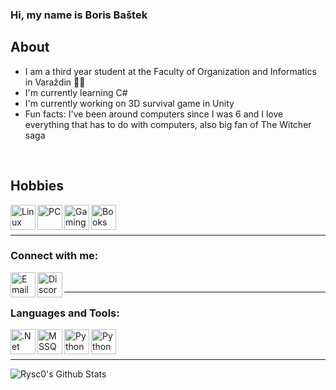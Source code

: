 ### Hi, my name is Boris Baštek

## About
- I am a third year student at the Faculty of Organization and Informatics in Varaždin 👨‍🎓
- I'm currently learning C# 
- I'm currently working on 3D survival game in Unity
- Fun facts: I've been around computers since I was 6 and I love everything that has to do with computers, also big fan of The Witcher saga
<br />

## Hobbies
<img align="left" alt="Linux" width="40px" src="https://cdn.iconscout.com/icon/free/png-512/linux-17-570099.png"/>
<img align="left" alt="PC" width="40px" src="https://cdn.icon-icons.com/icons2/1367/PNG/512/32officeicons-31_89708.png"/>
<img align="left" alt="Gaming" width="40px" src="https://images.vexels.com/media/users/3/127792/isolated/preview/19ed433991134a2ad4fcf6bad060c7a6-gaming-joystick-icon-by-vexels.png"/>
<img align="left" alt="Books" width="40px" src="https://image.flaticon.com/icons/svg/183/183334.svg"/>


<br />
<br />

---

### Connect with me:
[<img align="left" alt="Email" width="40px" src="https://encrypted-tbn0.gstatic.com/images?q=tbn:ANd9GcT4b6ReRuXbjvhB06vVFhcH3DdEbABaJGdVXA&usqp=CAU"/>][email]
[<img align="left" alt="Discord" width="40px" src="https://clipartart.com/images/discord-icon-clipart-5.jpg"/>][discord]
<br />

---

### Languages and Tools:

[<img align="left" alt=".Net" width="40px" src="https://cdn.iconscout.com/icon/free/png-512/microsoft-dot-net-1-1175179.png"/>][.net]
[<img align="left" alt="MSSQL" width="40px" src="https://banner2.cleanpng.com/20180615/jyr/kisspng-microsoft-sql-server-computer-servers-database-blendo-5b23ceeb160271.1655654715290733870902.jpg"/>][MSSQL]
<img align="left" alt="Python" width="40px" src="https://logos-download.com/wp-content/uploads/2016/10/Python_logo_icon.png"/>
<img align="left" alt="Python" width="40px" src="https://e7.pngegg.com/pngimages/46/626/png-clipart-c-logo-the-c-programming-language-computer-icons-computer-programming-source-code-programming-miscellaneous-template.png"/>




<br />
<br />

---
<img align="left" alt="Rysc0's Github Stats" src="https://github-readme-stats.vercel.app/api?username=Rysc0&show_icons=true&hide_border=true&count_private=true&theme=onedark" />


<br />




[email]: boris.bastek@gmail.com
[discord]: Rysco#0866
[.net]: https://github.com/Rysc0/Ljekarna-Desktop-APP
[MSSQL]: https://github.com/Rysc0/Ljekarna-Desktop-APP
[foi]: https://www.foi.unizg.hr/en

